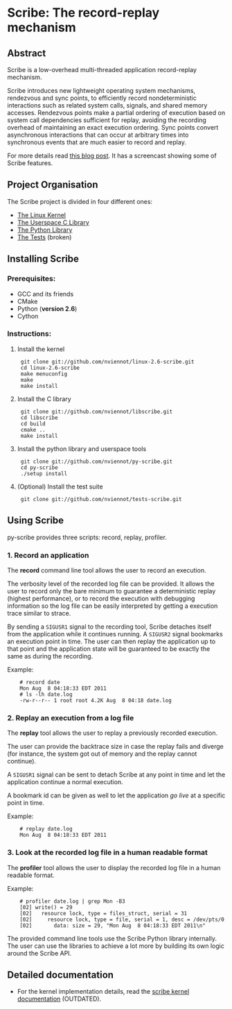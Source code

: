 Scribe: The record-replay mechanism
=====================================

Abstract
--------

Scribe is a low-overhead multi-threaded application record-replay mechanism.

Scribe introduces new lightweight operating system mechanisms, rendezvous and
sync points, to efficiently record nondeterministic interactions such as
related system calls, signals, and shared memory accesses.  Rendezvous points
make a partial ordering of execution based on system call dependencies
sufficient for replay, avoiding the recording overhead of maintaining an exact
execution ordering.  Sync points convert asynchronous interactions that can
occur at arbitrary times into synchronous events that are much easier to
record and replay.

For more details read [this blog post](http://velvetpulse.com/2012/11/27/scribe-the-deterministic-transparent-record-replay-engine/).
It has a screencast showing some of Scribe features.

Project Organisation
---------------------

The Scribe project is divided in four different ones:

- [The Linux Kernel](/nviennot/linux-2.6-scribe)
- [The Userspace C Library](/nviennot/libscribe)
- [The Python Library](/nviennot/py-scribe)
- [The Tests](/nviennot/tests-scribe) (broken)

Installing Scribe
---------------------

### Prerequisites:

- GCC and its friends
- CMake
- Python (**version 2.6**)
- Cython

### Instructions:

1. Install the kernel

        git clone git://github.com/nviennot/linux-2.6-scribe.git
        cd linux-2.6-scribe
        make menuconfig
        make
        make install

2. Install the C library

        git clone git://github.com/nviennot/libscribe.git
        cd libscribe
        cd build
        cmake ..
        make install

3. Install the python library and userspace tools

        git clone git://github.com/nviennot/py-scribe.git
        cd py-scribe
        ./setup install

4. (Optional) Install the test suite

        git clone git://github.com/nviennot/tests-scribe.git

Using Scribe
-------------

py-scribe provides three scripts: record, replay, profiler.

### 1. Record an application

The __record__ command line tool allows the user to record an execution.

The verbosity level of the recorded log file can be provided. It allows the
user to record only the bare minimum to guarantee a deterministic replay
(highest performance), or to record the execution with debugging information so
the log file can be easily interpreted by getting a execution trace similar to
strace.

By sending a `SIGUSR1` signal to the recording tool, Scribe detaches itself
from the application while it continues running.
A `SIGUSR2` signal bookmarks an execution point in time. The user can then
replay the application up to that point and the application state will be
guaranteed to be exactly the same as during the recording.

Example:

        # record date
        Mon Aug  8 04:18:33 EDT 2011
        # ls -lh date.log
        -rw-r--r-- 1 root root 4.2K Aug  8 04:18 date.log

### 2. Replay an execution from a log file

The __replay__ tool allows the user to replay a previously recorded execution.

The user can provide the backtrace size in case the replay fails and diverge
(for instance, the system got out of memory and the replay cannot continue).

A `SIGUSR1` signal can be sent to detach Scribe at any point in time and let the
application continue a normal execution.

A bookmark id can be given as well to let the application _go live_ at a
specific point in time.

Example:

        # replay date.log
        Mon Aug  8 04:18:33 EDT 2011

### 3. Look at the recorded log file in a human readable format

The __profiler__ tool allows the user to display the recorded log file in a human readable format.

Example:

        # profiler date.log | grep Mon -B3
        [02] write() = 29
        [02]   resource lock, type = files_struct, serial = 31
        [02]     resource lock, type = file, serial = 1, desc = /dev/pts/0
        [02]       data: size = 29, "Mon Aug  8 04:18:33 EDT 2011\n"

The provided command line tools use the Scribe Python library internally.
The user can use the libraries to achieve a lot more by building its own logic
around the Scribe API.

Detailed documentation
-----------------------

- For the kernel implementation details, read the
[scribe kernel documentation](/nviennot/linux-2.6-scribe/blob/master/Documentation/scribe.md) (OUTDATED).
